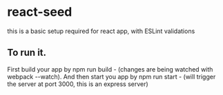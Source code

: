 # react-seed
this is a basic setup required for react app, with ESLint validations

To run it.
-------------
First build your app by npm run build - (changes are being watched with webpack --watch).
And then start you app by npm run start - (will trigger the server at port 3000, this is an express server)

